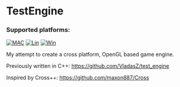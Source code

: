 # TestEngine

### Supported platforms:

[MAC1]: https://github.com/vladasz/rust_sand/actions/workflows/mac.yml/badge.svg
[LIN1]: https://github.com/vladasz/rust_sand/actions/workflows/linux.yml/badge.svg
[WIN1]: https://github.com/vladasz/rust_sand/actions/workflows/windows.yml/badge.svg

[LMAC]: https://github.com/VladasZ/rust_sand/actions/workflows/mac.yml
[LLIN]: https://github.com/VladasZ/rust_sand/actions/workflows/linux.yml
[LWIN]: https://github.com/VladasZ/rust_sand/actions/workflows/windows.yml


[![MAC][MAC1]][LMAC]
[![Lin][LIN1]][LLIN]
[![Win][WIN1]][LWIN]


My attempt to create a cross platform, OpenGL based game engine.

Previously written in C++: https://github.com/VladasZ/test_engine 

Inspired by Cross++: https://github.com/maxon887/Cross